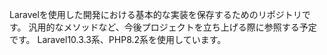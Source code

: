 Laravelを使用した開発における基本的な実装を保存するためのリポジトリです。
汎用的なメソッドなど、今後プロジェクトを立ち上げる際に参照する予定です。
Laravel10.3.3系、PHP8.2系を使用しています。